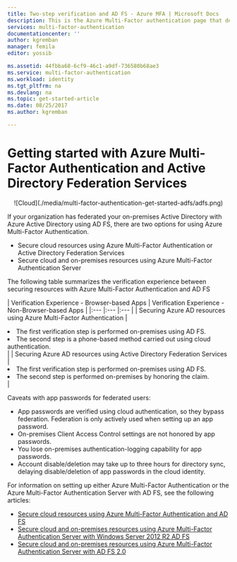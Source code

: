 ```yaml
---
title: Two-step verification and AD FS - Azure MFA | Microsoft Docs
description: This is the Azure Multi-Factor authentication page that describes how to get started with Azure MFA and AD FS.
services: multi-factor-authentication
documentationcenter: ''
author: kgremban
manager: femila
editor: yossib

ms.assetid: 44fbba68-6cf9-46c1-a9df-736580b68ae3
ms.service: multi-factor-authentication
ms.workload: identity
ms.tgt_pltfrm: na
ms.devlang: na
ms.topic: get-started-article
ms.date: 08/25/2017
ms.author: kgremban

---
```

# Getting started with Azure Multi-Factor Authentication and Active Directory Federation Services
<center>![Cloud](./media/multi-factor-authentication-get-started-adfs/adfs.png)</center>

If your organization has federated your on-premises Active Directory with Azure Active Directory using AD FS, there are two options for using Azure Multi-Factor Authentication.

* Secure cloud resources using Azure Multi-Factor Authentication or Active Directory Federation Services
* Secure cloud and on-premises resources using Azure Multi-Factor Authentication Server

The following table summarizes the verification experience between securing resources with Azure Multi-Factor Authentication and AD FS

| Verification Experience - Browser-based Apps | Verification Experience - Non-Browser-based Apps |
|:--- |:--- |:--- |
| Securing Azure AD resources using Azure Multi-Factor Authentication |<li>The first verification step is performed on-premises using AD FS.</li> <li>The second step is a phone-based method carried out using cloud authentication.</li> |
| Securing Azure AD resources using Active Directory Federation Services |<li>The first verification step is performed on-premises using AD FS.</li><li>The second step is performed on-premises by honoring the claim.</li> |

Caveats with app passwords for federated users:

* App passwords are verified using cloud authentication, so they bypass federation. Federation is only actively used when setting up an app password.
* On-premises Client Access Control settings are not honored by app passwords.
* You lose on-premises authentication-logging capability for app passwords.
* Account disable/deletion may take up to three hours for directory sync, delaying disable/deletion of app passwords in the cloud identity.

For information on setting up either Azure Multi-Factor Authentication or the Azure Multi-Factor Authentication Server with AD FS, see the following articles:

* [Secure cloud resources using Azure Multi-Factor Authentication and AD FS](multi-factor-authentication-get-started-adfs-cloud.md)
* [Secure cloud and on-premises resources using Azure Multi-Factor Authentication Server with Windows Server 2012 R2 AD FS](multi-factor-authentication-get-started-adfs-w2k12.md)
* [Secure cloud and on-premises resources using Azure Multi-Factor Authentication Server with AD FS 2.0](multi-factor-authentication-get-started-adfs-adfs2.md)
